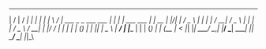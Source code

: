 __  __                                   _____   _                  _    
|  \/  |                                 / ____| | |                | |
| \  / |   ___    _   _   ___    ___    | |      | |   ___     ___  | | __
| |\/| |  / _ \  | | | | / __|  / _ \   | |      | |  / _ \   / __| | |/ /
| |  | | | (_) | | |_| | \__ \ |  __/   | |____  | | | (_) | | (__  |   < 
|_|  |_|  \___/   \__,_| |___/  \___|    \_____| |_|  \___/   \___| |_|\_\

